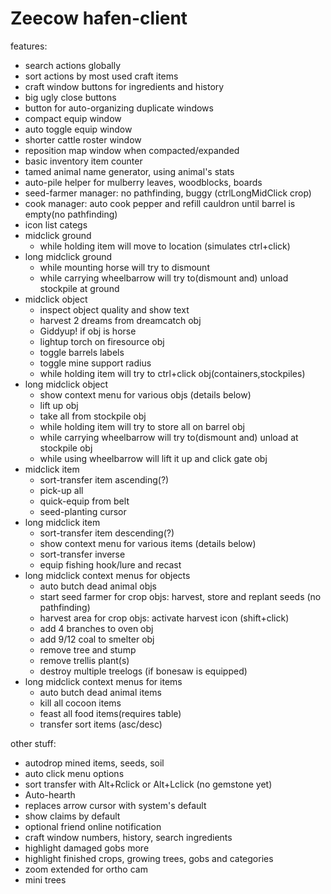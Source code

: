 # Zeecow hafen-client

features:
 - search actions globally
 - sort actions by most used craft items
 - craft window buttons for ingredients and history
 - big ugly close buttons
 - button for auto-organizing duplicate windows  
 - compact equip window
 - auto toggle equip window
 - shorter cattle roster window
 - reposition map window when compacted/expanded
 - basic inventory item counter
 - tamed animal name generator, using animal's stats 
 - auto-pile helper for mulberry leaves, woodblocks, boards
 - seed-farmer manager: no pathfinding, buggy (ctrlLongMidClick crop)
 - cook manager: auto cook pepper and refill cauldron until barrel is empty(no pathfinding)
 - icon list categs
 - midclick ground 
   - while holding item will move to location (simulates ctrl+click)
 - long midclick ground
   - while mounting horse will try to dismount
   - while carrying wheelbarrow will try to(dismount and) unload stockpile at ground
 - midclick object 
   - inspect object quality and show text
   - harvest 2 dreams from dreamcatch obj
   - Giddyup! if obj is horse
   - lightup torch on firesource obj
   - toggle barrels labels 
   - toggle mine support radius 
   - while holding item will try to ctrl+click obj(containers,stockpiles)
 - long midclick object
   - show context menu for various objs (details below)
   - lift up obj 
   - take all from stockpile obj
   - while holding item will try to store all on barrel obj
   - while carrying wheelbarrow will try to(dismount and) unload at stockpile obj
   - while using wheelbarrow will lift it up and click gate obj 
 - midclick item 
   - sort-transfer item ascending(?) 
   - pick-up all
   - quick-equip from belt
   - seed-planting cursor
 - long midclick item
   - sort-transfer item descending(?)
   - show context menu for various items (details below)
   - sort-transfer inverse
   - equip fishing hook/lure and recast
 - long midclick context menus for objects
   - auto butch dead animal objs
   - start seed farmer for crop objs: harvest, store and replant seeds (no pathfinding)
   - harvest area for crop objs: activate harvest icon (shift+click)
   - add 4 branches to oven obj
   - add 9/12 coal to smelter obj
   - remove tree and stump 
   - remove trellis plant(s)
   - destroy multiple treelogs (if bonesaw is equipped)
 - long midclick context menus for items
   - auto butch dead animal items
   - kill all cocoon items
   - feast all food items(requires table)
   - transfer sort items (asc/desc)


other stuff:
 - autodrop mined items, seeds, soil
 - auto click menu options  
 - sort transfer with Alt+Rclick or Alt+Lclick (no gemstone yet)
 - Auto-hearth  
 - replaces arrow cursor with system's default
 - show claims by default
 - optional friend online notification
 - craft window numbers, history, search ingredients
 - highlight damaged gobs more  
 - highlight finished crops, growing trees, gobs and categories
 - zoom extended for ortho cam
 - mini trees